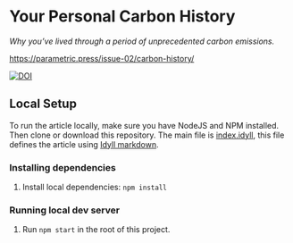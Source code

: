 # Your Personal Carbon History

*Why you’ve lived through a period of unprecedented carbon emissions.*

https://parametric.press/issue-02/carbon-history/


[![DOI](https://zenodo.org/badge/245052678.svg)](https://zenodo.org/badge/latestdoi/245052678)


## Local Setup

To run the article locally, make sure you have NodeJS and NPM installed. Then clone or download this repository. The main file is [index.idyll](index.idyll), this file defines the article using [Idyll markdown](https://idyll-lang.org/docs/syntax).

### Installing dependencies

1. Install local dependencies: `npm install`

### Running local dev server

1. Run `npm start` in the root of this project.
